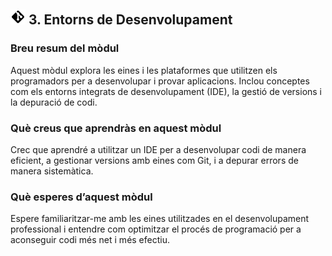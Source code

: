 ## ![logo](./logo.svg) 3. Entorns de Desenvolupament

### Breu resum del mòdul
Aquest mòdul explora les eines i les plataformes que utilitzen els programadors per a desenvolupar i provar aplicacions. Inclou conceptes com els entorns integrats de desenvolupament (IDE), la gestió de versions i la depuració de codi.

### Què creus que aprendràs en aquest mòdul
Crec que aprendré a utilitzar un IDE per a desenvolupar codi de manera eficient, a gestionar versions amb eines com Git, i a depurar errors de manera sistemàtica.

### Què esperes d’aquest mòdul
Espere familiaritzar-me amb les eines utilitzades en el desenvolupament professional i entendre com optimitzar el procés de programació per a aconseguir codi més net i més efectiu.
